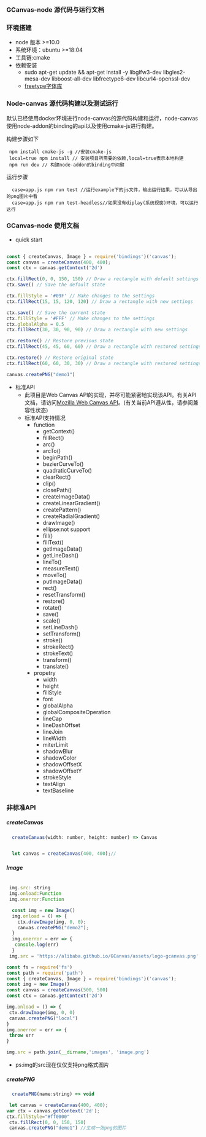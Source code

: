 ### GCanvas-node  源代码与运行文档
### 环境搭建

  * node 版本 >=10.0
  * 系统环境：ubuntu >=18:04
 *  工具链:cmake
 *  依赖安装
       * sudo apt-get update && apt-get install -y libglfw3-dev libgles2-mesa-dev libboost-all-dev libfreetype6-dev libcurl4-openssl-dev
       * [freetype字体库](http://www.linuxfromscratch.org/blfs/view/svn/general/freetype2.html)

### Node-canvas  源代码构建以及测试运行
 默认已经使用docker环境进行node-canvas的源代码构建和运行，node-canvas使用node-addon的binding的api以及使用cmake-js进行构建。  

构建步骤如下
  
 ``` 
  npm install cmake-js -g //安装cmake-js
  local=true npm install // 安装项目所需要的依赖,local=true表示本地构建
  npm run dev // 构建node-addon的binding中间键
 ``` 

运行步骤

 ``` 
   case=app.js npm run test //运行example下的js文件，输出运行结果，可以从导出的png图片中看
   case=app.js npm run test-headless//如果没有diplay(系统视窗)环境，可以运行这行
 ```

### GCanvas-node 使用文档

  * quick start
``` javascript
  
const { createCanvas, Image } = require('bindings')('canvas');
const canvas = createCanvas(400, 400);
const ctx = canvas.getContext('2d')

ctx.fillRect(0, 0, 150, 150) // Draw a rectangle with default settings
ctx.save() // Save the default state

ctx.fillStyle = '#09F' // Make changes to the settings
ctx.fillRect(15, 15, 120, 120) // Draw a rectangle with new settings

ctx.save() // Save the current state
ctx.fillStyle = '#FFF' // Make changes to the settings
ctx.globalAlpha = 0.5
ctx.fillRect(30, 30, 90, 90) // Draw a rectangle with new settings

ctx.restore() // Restore previous state
ctx.fillRect(45, 45, 60, 60) // Draw a rectangle with restored settings

ctx.restore() // Restore original state
ctx.fillRect(60, 60, 30, 30) // Draw a rectangle with restored settings

canvas.createPNG("demo1")
 ```

 * 标准API
   * 此项目是Web Canvas API的实现，并尽可能紧密地实现该API。有关API文档，请访问[Mozilla Web Canvas API](https://developer.mozilla.org/zh-CN/docs/Web/API/CanvasRenderingContext2D)。(有关当前API遵从性，请参阅兼容性状态)
   * 标准API支持情况
     * function
        - getContext()
        - fillRect() 
        - arc()
        - arcTo()
        - beginPath()
        - bezierCurveTo()
        - quadraticCurveTo()
        - clearRect()
        - clip()
        - closePath()
        - createImageData()
        - createLinearGradient()
        - createPattern()
        - createRadialGradient()
        - drawImage()
        - ellipse:not support
        - fill()
        - fillText() 
        - getImageData()
        - getLineDash()
        - lineTo()
        - measureText()
        - moveTo()
        - putImageData()
        - rect()
        - resetTransform()
        - restore()
        - rotate()
        - save()
        - scale()
        - setLineDash()
        - setTransform()
        - stroke()
        - strokeRect()
        - strokeText()
        - transform()
        - translate()
     * propetry
        - width
        - height
        - fillStyle
        - font
        - globalAlpha
        - globalCompositeOperation
        - lineCap
        - lineDashOffset
        - lineJoin
        - lineWidth
        - miterLimit
        - shadowBlur
        - shadowColor
        - shadowOffsetX
        - shadowOffsetY
        - strokeStyle
        - textAlign
        - textBaseline

   
### 非标准API
   ##### createCanvas
 ```javascript
   createCanvas(width: number, height: number) => Canvas
 ```    
 ``` javascript

   let canvas = createCanvas(400, 400);//
 ``` 
  
  ##### Image
 ``` javascript

  img.src: string
  img.onload:Function
  img.onerror:Function 

 ``` 

 ```javascript
   const img = new Image()
   img.onload = () => {
     ctx.drawImage(img, 0, 0);
     canvas.createPNG("demo2");
   }
   img.onerror = err => {
    console.log(err)
   }
  img.src = 'https://alibaba.github.io/GCanvas/assets/logo-gcanvas.png'

 ```   
  
 ```javascript
 const fs = require('fs')
const path = require('path')
const { createCanvas, Image } = require('bindings')('canvas');
const img = new Image()
const canvas = createCanvas(500, 500)
const ctx = canvas.getContext('2d')

img.onload = () => {
  ctx.drawImage(img, 0, 0)
  canvas.createPNG("local")
}
img.onerror = err => {
  throw err
}

img.src = path.join(__dirname,'images', 'image.png')
 

 ```   
 * ps:img的src现在仅仅支持png格式图片

##### createPNG
 ```javascript
   createPNG(name:string) => void
 ```  
  ```javascript
   let canvas = createCanvas(400, 400);
  var ctx = canvas.getContext('2d');
  ctx.fillStyle="#ff0000"
   ctx.fillRect(0, 0, 150, 150) 
   canvas.createPNG("demo1") //生成一张png的图片
 ```  